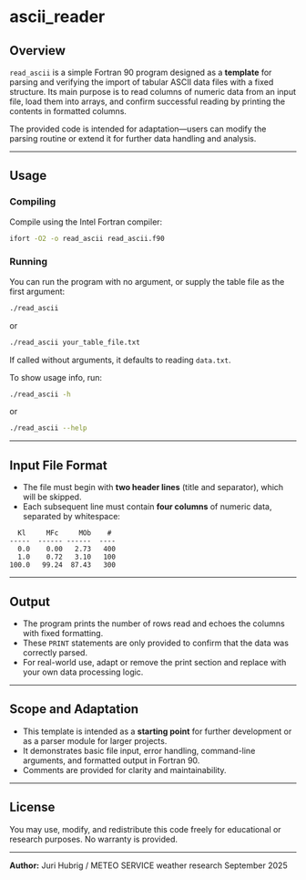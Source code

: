 # ascii_reader

## Overview

`read_ascii` is a simple Fortran 90 program designed as a **template** for parsing and verifying the import of tabular ASCII data files with a fixed structure. Its main purpose is to read columns of numeric data from an input file, load them into arrays, and confirm successful reading by printing the contents in formatted columns.

The provided code is intended for adaptation—users can modify the parsing routine or extend it for further data handling and analysis.

***

## Usage

### Compiling

Compile using the Intel Fortran compiler:

```bash
ifort -O2 -o read_ascii read_ascii.f90
```


### Running

You can run the program with no argument, or supply the table file as the first argument:

```bash
./read_ascii
```

or

```bash
./read_ascii your_table_file.txt
```

If called without arguments, it defaults to reading `data.txt`.

To show usage info, run:

```bash
./read_ascii -h
```

or

```bash
./read_ascii --help
```


***

## Input File Format

- The file must begin with **two header lines** (title and separator), which will be skipped.
- Each subsequent line must contain **four columns** of numeric data, separated by whitespace:

```
  Kl     MFc     MOb    #
-----  ------ ------  ----
  0.0    0.00   2.73   400
  1.0    0.72   3.10   100
100.0   99.24  87.43   300
```


***

## Output

- The program prints the number of rows read and echoes the columns with fixed formatting.
- These `PRINT` statements are only provided to confirm that the data was correctly parsed.
- For real-world use, adapt or remove the print section and replace with your own data processing logic.

***

## Scope and Adaptation

- This template is intended as a **starting point** for further development or as a parser module for larger projects.
- It demonstrates basic file input, error handling, command-line arguments, and formatted output in Fortran 90.
- Comments are provided for clarity and maintainability.

***

## License

You may use, modify, and redistribute this code freely for educational or research purposes. No warranty is provided.

***

**Author:**
Juri Hubrig / METEO SERVICE weather research
September 2025
